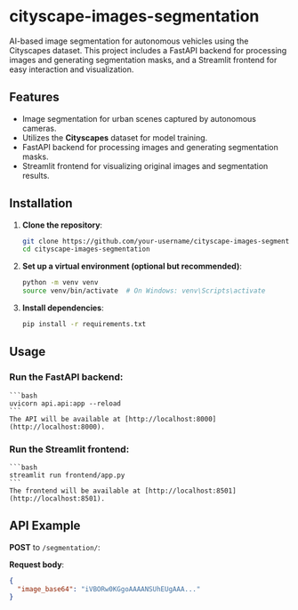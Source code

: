 # cityscape-images-segmentation
AI-based image segmentation for autonomous vehicles using the Cityscapes dataset. This project includes a FastAPI backend for processing images and generating segmentation masks, and a Streamlit frontend for easy interaction and visualization.

## Features
- Image segmentation for urban scenes captured by autonomous cameras.
- Utilizes the **Cityscapes** dataset for model training.
- FastAPI backend for processing images and generating segmentation masks.
- Streamlit frontend for visualizing original images and segmentation results.

## Installation

1. **Clone the repository**:
    ```bash
    git clone https://github.com/your-username/cityscape-images-segmentation.git
    cd cityscape-images-segmentation
    ```

2. **Set up a virtual environment (optional but recommended)**:
    ```bash
    python -m venv venv
    source venv/bin/activate  # On Windows: venv\Scripts\activate
    ```

3. **Install dependencies**:
    ```bash
    pip install -r requirements.txt
    ```

## Usage

### Run the FastAPI backend:
    ```bash
    uvicorn api.api:app --reload
    ```
    The API will be available at [http://localhost:8000](http://localhost:8000).

### Run the Streamlit frontend:
    ```bash
    streamlit run frontend/app.py
    ```
    The frontend will be available at [http://localhost:8501](http://localhost:8501).

## API Example

**POST** to `/segmentation/`:

**Request body**:
```json
{
  "image_base64": "iVBORw0KGgoAAAANSUhEUgAAA..."
}
